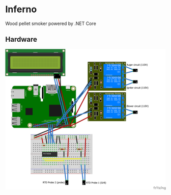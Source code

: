 # Inferno
Wood pellet smoker powered by .NET Core

## Hardware
![Raspberry Pi and components](Hardware/Images/Inferno_bb.png)
